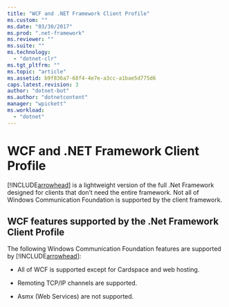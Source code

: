 ```yaml
---
title: "WCF and .NET Framework Client Profile"
ms.custom: ""
ms.date: "03/30/2017"
ms.prod: ".net-framework"
ms.reviewer: ""
ms.suite: ""
ms.technology: 
  - "dotnet-clr"
ms.tgt_pltfrm: ""
ms.topic: "article"
ms.assetid: b9f836a7-68f4-4e7e-a3cc-a1bae5d775d6
caps.latest.revision: 3
author: "dotnet-bot"
ms.author: "dotnetcontent"
manager: "wpickett"
ms.workload: 
  - "dotnet"
---
```

# WCF and .NET Framework Client Profile
[!INCLUDE[arrowhead](../../../includes/arrowhead-md.md)] is a lightweight version of the full .Net Framework designed for clients that don’t need the entire framework. Not all of Windows Communication Foundation is supported by the client framework.  
  
## WCF features supported by the .Net Framework Client Profile  
 The following Windows Communication Foundation features are supported by [!INCLUDE[arrowhead](../../../includes/arrowhead-md.md)]:  
  
-   All of WCF is supported except for Cardspace and web hosting.  
  
-   Remoting TCP/IP channels are supported.  
  
-   Asmx (Web Services) are not supported.
